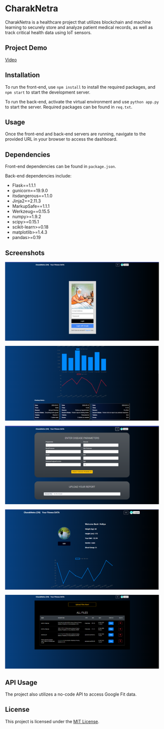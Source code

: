 # CharakNetra

CharakNetra is a healthcare project that utilizes blockchain and machine learning to securely store and analyze patient medical records, as well as track critical health data using IoT sensors.

## Project Demo

[Video](https://drive.google.com/file/d/1AR1GoM4W59BeQ2VwQP_QZJMeRBKgefaG/view?usp=sharing)

## Installation

To run the front-end, use `npm install` to install the required packages, and `npm start` to start the development server.

To run the back-end, activate the virtual environment and use `python app.py` to start the server. Required packages can be found in `req.txt`.

## Usage

Once the front-end and back-end servers are running, navigate to the provided URL in your browser to access the dashboard.

## Dependencies

Front-end dependencies can be found in `package.json`.

Back-end dependencies include:

- Flask==1.1.1
- gunicorn==19.9.0
- itsdangerous==1.1.0
- Jinja2==2.11.3
- MarkupSafe==1.1.1
- Werkzeug==0.15.5
- numpy>=1.9.2
- scipy>=0.15.1
- scikit-learn>=0.18
- matplotlib>=1.4.3
- pandas>=0.19

## Screenshots

![Dashboard Screenshot](https://github.com/Aditya-code-collab/charaknetra1.0/blob/main/screenshots/cn4.png)

![Patient Records Screenshot](https://github.com/Aditya-code-collab/charaknetra1.0/blob/main/screenshots/cn2.PNG)

![Dashboard Screenshot](https://github.com/Aditya-code-collab/charaknetra1.0/blob/main/screenshots/cn3.png)

![Dashboard Screenshot](https://github.com/Aditya-code-collab/charaknetra1.0/blob/main/screenshots/cn1.PNG)

![Dashboard Screenshot](https://github.com/Aditya-code-collab/charaknetra1.0/blob/main/screenshots/cn5.png)

## API Usage

The project also utilizes a no-code API to access Google Fit data.

## License

This project is licensed under the [MIT License]([LICENSE](https://github.com/Aditya-code-collab/charaknetra1.0/blob/main/LICENSE.txt)).
